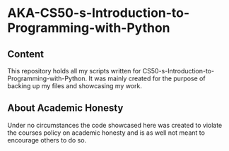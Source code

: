 # AKA-CS50-s-Introduction-to-Programming-with-Python

## Content
This repository holds all my scripts written for CS50-s-Introduction-to-Programming-with-Python. It was mainly created for the purpose of backing up my files and showcasing my work.

## About Academic Honesty
Under no circumstances the code showcased here was created to violate the courses policy on academic honesty and is as well not meant to encourage others to do so.   
